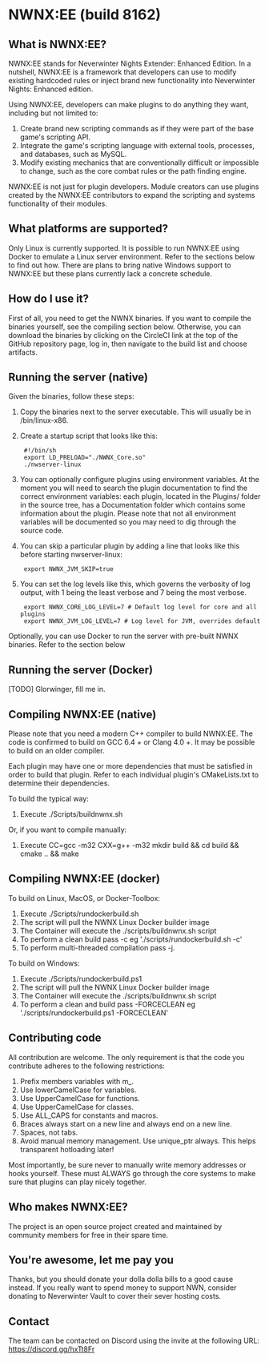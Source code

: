 # NWNX:EE (build 8162)

## What is NWNX:EE?

NWNX:EE stands for Neverwinter Nights Extender: Enhanced Edition. In a nutshell, NWNX:EE is a framework that developers can use to modify existing hardcoded rules or inject brand new functionality into Neverwinter Nights: Enhanced edition.

Using NWNX:EE, developers can make plugins to do anything they want, including but not limited to:

1. Create brand new scripting commands as if they were part of the base game's scripting API.
2. Integrate the game's scripting language with external tools, processes, and databases, such as MySQL.
3. Modify existing mechanics that are conventionally difficult or impossible to change, such as the core combat rules or the path finding engine.

NWNX:EE is not just for plugin developers. Module creators can use plugins created by the NWNX:EE contributors to expand the scripting and systems functionality of their modules.

## What platforms are supported?

Only Linux is currently supported. It is possible to run NWNX:EE using Docker to emulate a Linux server environment. Refer to the sections below to find out how. There are plans to bring native Windows support to NWNX:EE but these plans currently lack a concrete schedule.

## How do I use it?

First of all, you need to get the NWNX binaries. If you want to compile the binaries yourself, see the compiling section below. Otherwise, you can download the binaries by clicking on the CircleCI link at the top of the GitHub repository page, log in, then navigate to the build list and choose artifacts.

## Running the server (native)

Given the binaries, follow these steps:

1. Copy the binaries next to the server executable. This will usually be in /bin/linux-x86.
2. Create a startup script that looks like this:

        #!/bin/sh
        export LD_PRELOAD="./NWNX_Core.so"
        ./nwserver-linux

3. You can optionally configure plugins using environment variables. At the moment you will need to search the plugin documentation to find the correct environment variables: each plugin, located in the Plugins/ folder in the source tree, has a Documentation folder which contains some information about the plugin. Please note that not all environment variables will be documented so you may need to dig through the source code.

4. You can skip a particular plugin by adding a line that looks like this before starting nwserver-linux:
        
        export NWNX_JVM_SKIP=true

5. You can set the log levels like this, which governs the verbosity of log output, with 1 being the least verbose and 7 being the most verbose.

        export NWNX_CORE_LOG_LEVEL=7 # Default log level for core and all plugins
        export NWNX_JVM_LOG_LEVEL=7 # Log level for JVM, overrides default

Optionally, you can use Docker to run the server with pre-built NWNX binaries. Refer to the section below 

## Running the server (Docker)

[TODO] Glorwinger, fill me in.

## Compiling NWNX:EE (native)

Please note that you need a modern C++ compiler to build NWNX:EE. The code is confirmed to build on GCC 6.4 + or Clang 4.0 +. It may be possible to build on an older compiler.

Each plugin may have one or more dependencies that must be satisfied in order to build that plugin. Refer to each individual plugin's CMakeLists.txt to determine their dependencies.

To build the typical way:

1. Execute ./Scripts/buildnwnx.sh

Or, if you want to compile manually:

1. Execute CC=gcc -m32 CXX=g++ -m32 mkdir build && cd build && cmake .. && make

## Compiling NWNX:EE (docker)

To build on Linux, MacOS, or Docker-Toolbox:

1. Execute ./Scripts/rundockerbuild.sh
2. The script will pull the NWNX Linux Docker builder image
3. The Container will execute the ./scripts/buildnwnx.sh script
4. To perform a clean build pass -c eg './scripts/rundockerbuild.sh -c'
5. To perform multi-threaded compilation pass -j.

To build on Windows:

1. Execute ./Scripts/rundockerbuild.ps1
2. The script will pull the NWNX Linux Docker builder image
3. The Container will execute the ./scripts/buildnwnx.sh script
4. To perform a clean and build pass -FORCECLEAN eg './scripts/rundockerbuild.ps1 -FORCECLEAN'

## Contributing code

All contribution are welcome. The only requirement is that the code you contribute adheres to the following restrictions:

1. Prefix members variables with m_.
2. Use lowerCamelCase for variables.
3. Use UpperCamelCase for functions.
4. Use UpperCamelCase for classes.
5. Use ALL_CAPS for constants and macros.
6. Braces always start on a new line and always end on a new line.
7. Spaces, not tabs.
8. Avoid manual memory management. Use unique_ptr always. This helps transparent hotloading later!

Most importantly, be sure never to manually write memory addresses or hooks yourself. These must ALWAYS go through the core systems to make sure that plugins can play nicely together.

## Who makes NWNX:EE?

The project is an open source project created and maintained by community members for free in their spare time.

## You're awesome, let me pay you

Thanks, but you should donate your dolla dolla bills to a good cause instead. If you really want to spend money to support NWN, consider donating to Neverwinter Vault to cover their sever hosting costs.

## Contact

The team can be contacted on Discord using the invite at the following URL: https://discord.gg/hxTt8Fr

